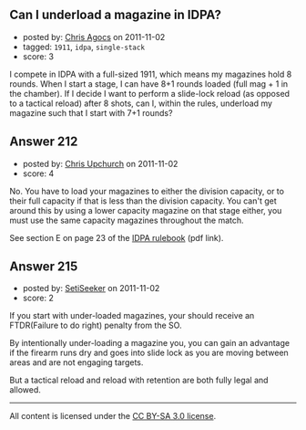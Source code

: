 ## Can I underload a magazine in IDPA?

- posted by: [Chris Agocs](https://stackexchange.com/users/-1/12-chris-agocs) on 2011-11-02
- tagged: `1911`, `idpa`, `single-stack`
- score: 3

<p>I compete in IDPA with a full-sized 1911, which means my magazines hold 8 rounds. When I start a stage, I can have 8+1 rounds loaded (full mag + 1 in the chamber). If I decide I want to perform a slide-lock reload (as opposed to a tactical reload) after 8 shots, can I, within the rules, underload my magazine such that I start with 7+1 rounds?</p>



## Answer 212

- posted by: [Chris Upchurch](https://stackexchange.com/users/-1/79-chris-upchurch) on 2011-11-02
- score: 4

<p>No.  You have to load your magazines to either the division capacity, or to their full capacity if that is less than the division capacity.  You can't get around this by using a lower capacity magazine on that stage either, you must use the same capacity magazines throughout the match.</p>

<p>See section E on page 23 of the <a href="http://idpa.com/Documents/IDPARuleBook2005.pdf" rel="nofollow">IDPA rulebook</a> (pdf link).</p>



## Answer 215

- posted by: [SetiSeeker](https://stackexchange.com/users/-1/126-setiseeker) on 2011-11-02
- score: 2

<p>If you start with under-loaded magazines, your should receive an FTDR(Failure to do right) penalty from the SO.</p>

<p>By intentionally under-loading a magazine you, you can gain an advantage if the firearm runs dry and goes into slide lock as you are moving between areas and are not engaging targets.</p>

<p>But a tactical reload and reload with retention are both fully legal and allowed.</p>




---

All content is licensed under the [CC BY-SA 3.0 license](https://creativecommons.org/licenses/by-sa/3.0/).
